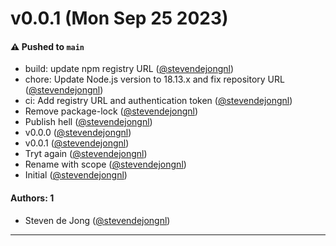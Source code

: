 # v0.0.1 (Mon Sep 25 2023)

#### ⚠️ Pushed to `main`

- build: update npm registry URL ([@stevendejongnl](https://github.com/stevendejongnl))
- chore: Update Node.js version to 18.13.x and fix repository URL ([@stevendejongnl](https://github.com/stevendejongnl))
- ci: Add registry URL and authentication token ([@stevendejongnl](https://github.com/stevendejongnl))
- Remove package-lock ([@stevendejongnl](https://github.com/stevendejongnl))
- Publish hell ([@stevendejongnl](https://github.com/stevendejongnl))
- v0.0.0 ([@stevendejongnl](https://github.com/stevendejongnl))
- v0.0.1 ([@stevendejongnl](https://github.com/stevendejongnl))
- Tryt again ([@stevendejongnl](https://github.com/stevendejongnl))
- Rename with scope ([@stevendejongnl](https://github.com/stevendejongnl))
- Initial ([@stevendejongnl](https://github.com/stevendejongnl))

#### Authors: 1

- Steven de Jong ([@stevendejongnl](https://github.com/stevendejongnl))

---


